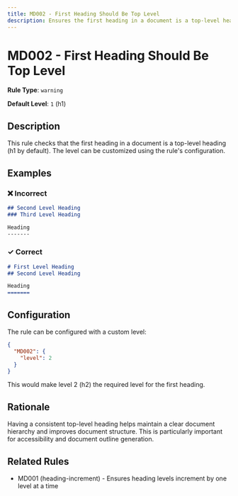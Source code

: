 ```yaml
---
title: MD002 - First Heading Should Be Top Level
description: Ensures the first heading in a document is a top-level heading (h1)
---
```


# MD002 - First Heading Should Be Top Level

**Rule Type**: `warning`

**Default Level**: `1` (h1)

## Description

This rule checks that the first heading in a document is a top-level heading (h1 by default). The level can be customized using the rule's configuration.

## Examples

### ❌ Incorrect

```markdown
## Second Level Heading
### Third Level Heading

Heading
-------
```

### ✓ Correct

```markdown
# First Level Heading
## Second Level Heading

Heading
=======
```

## Configuration

The rule can be configured with a custom level:

```json
{
  "MD002": {
    "level": 2
  }
}
```

This would make level 2 (h2) the required level for the first heading.

## Rationale

Having a consistent top-level heading helps maintain a clear document hierarchy and improves document structure. This is particularly important for accessibility and document outline generation.

## Related Rules

- MD001 (heading-increment) - Ensures heading levels increment by one level at a time 